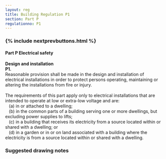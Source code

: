 ```yaml
---
layout: reg
title: Building Regulation P1
section: Part P
regulationno: P1
---
```


<div class="panel panel-primary">
  <div class="panel-heading">
    <h3 class="panel-title">
      {% include nextprevbuttons.html %}
        <h4>Part P Electrical safety</h4>
    </h3>
  </div>
  <div class="panel-body">
    <p>
        <strong>Design and installation</strong><br>
        <strong>P1.</strong><br>
            Reasonable provision shall be made in the design and installation of electrical installations in order to protect persons operating, maintaining or altering the installations from fire or injury.<br><br>
            The requirements of this part apply only to electrical installations that are intended to operate at low or extra-low voltage and are:<br>
            &nbsp;&nbsp;&nbsp;(a) in or attached to a dwelling;<br>
            &nbsp;&nbsp;&nbsp;(b) in the common parts of a building serving one or more dwellings, but excluding power supplies to lifts;<br>
            &nbsp;&nbsp;&nbsp;(c) in a building that receives its electricity from a source located within or shared with a dwelling; or<br>
            &nbsp;&nbsp;&nbsp;(d) in a garden or in or on land associated with a building where the electricity is from a source located within or shared with a dwelling.
    </p>
  </div>
</div>



### Suggested drawing notes